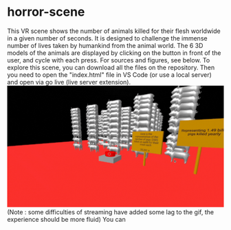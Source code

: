 # horror-scene
This VR scene shows the number of animals killed for their flesh worldwide in a given number of seconds. It is designed to challenge the immense number of lives taken by humankind from the animal world. The 6 3D models of the animals are displayed by clicking on the button in front of the user, and cycle with each press. For sources and figures, see below.
To explore this scene, you can download all the files on the repository. Then you need to open the "index.html" file in VS Code (or use a local server) and open via go live (live server extension).
![alt-text](https://github.com/ColinLug/horror-scene/blob/main/gif_horror_scene.gif)
(Note : some difficulties of streaming have added some lag to the gif, the experience should be more fluid)
You can
